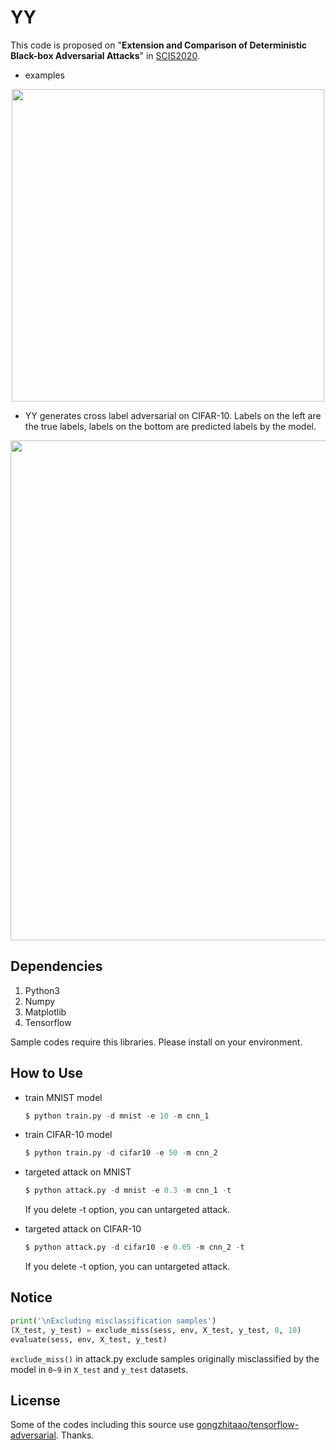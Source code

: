 # YY

This code is proposed on "**Extension and Comparison of Deterministic Black-box Adversarial Attacks**" in [SCIS2020](https://www.iwsec.org/scis/2020/).

- examples
<div align="center">
  <img src="https://user-images.githubusercontent.com/60645850/73763102-512fe480-47b4-11ea-94a5-e01ef4ff6847.png" width="500px">
</div>

- YY generates cross label adversarial on CIFAR-10. Labels on the left are the true labels, labels on the bottom are predicted labels by the model.
<div align="center">
  <img src="https://user-images.githubusercontent.com/60645850/73920006-f1e2e900-4907-11ea-83e7-06aaa2ec1ee0.png" width="800px">
</div>



## Dependencies

1. Python3
2. Numpy
3. Matplotlib
4. Tensorflow

Sample codes require this libraries. Please install on your environment.



## How to Use

- train MNIST model
  ```python
  $ python train.py -d mnist -e 10 -m cnn_1
  ```

- train CIFAR-10 model
  ```python
  $ python train.py -d cifar10 -e 50 -m cnn_2
  ```
  
- targeted attack on MNIST
  ```python
  $ python attack.py -d mnist -e 0.3 -m cnn_1 -t
  ```
  If you delete -t option, you can untargeted attack.

- targeted attack on CIFAR-10
  ```python
  $ python attack.py -d cifar10 -e 0.05 -m cnn_2 -t
  ```
  If you delete -t option, you can untargeted attack.



## Notice

```python
print('\nExcluding misclassification samples')
(X_test, y_test) = exclude_miss(sess, env, X_test, y_test, 0, 10)
evaluate(sess, env, X_test, y_test)
```

```exclude_miss()``` in attack.py exclude samples originally misclassified by the model in ```0~9``` in ```X_test``` and ```y_test``` datasets.




## License

Some of the codes including this source use [gongzhitaao/tensorflow-adversarial](https://github.com/gongzhitaao/tensorflow-adversarial). Thanks.

